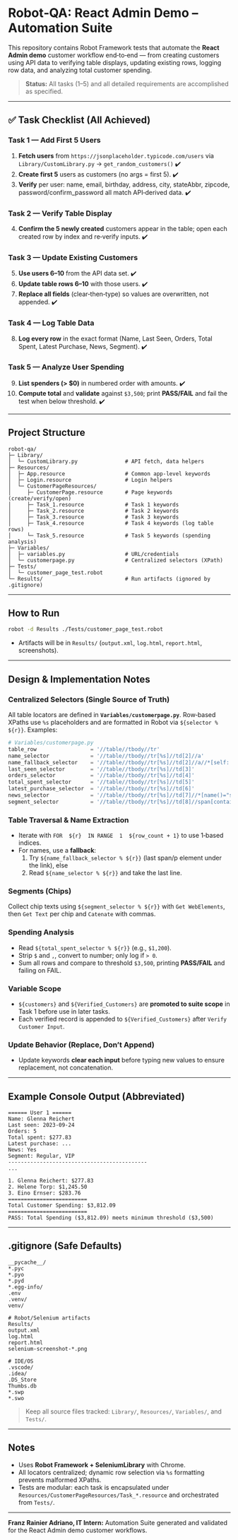 # Robot‑QA: React Admin Demo – Automation Suite

This repository contains Robot Framework tests that automate the **React Admin demo** customer workflow end‑to‑end — from creating customers using API data to verifying table displays, updating existing rows, logging row data, and analyzing total customer spending.

> **Status:** All tasks (1–5) and all detailed requirements are accomplished as specified.

---

## ✅ Task Checklist (All Achieved)

### Task 1 — Add First 5 Users
1. **Fetch users** from `https://jsonplaceholder.typicode.com/users` via `Library/CustomLibrary.py` → `get_random_customers()` ✔️  
2. **Create first 5** users as customers (no args = first 5). ✔️  
3. **Verify** per user: name, email, birthday, address, city, stateAbbr, zipcode, password/confirm_password all match API‑derived data. ✔️

### Task 2 — Verify Table Display
4. **Confirm the 5 newly created** customers appear in the table; open each created row by index and re‑verify inputs. ✔️

### Task 3 — Update Existing Customers
5. **Use users 6–10** from the API data set. ✔️  
6. **Update table rows 6–10** with those users. ✔️  
7. **Replace all fields** (clear‑then‑type) so values are overwritten, not appended. ✔️

### Task 4 — Log Table Data
8. **Log every row** in the exact format (Name, Last Seen, Orders, Total Spent, Latest Purchase, News, Segment). ✔️

### Task 5 — Analyze User Spending
9. **List spenders (> $0)** in numbered order with amounts. ✔️  
10. **Compute total** and **validate** against `$3,500`; print **PASS/FAIL** and fail the test when below threshold. ✔️

---

## Project Structure

```
robot-qa/
├─ Library/
│  └─ CustomLibrary.py               # API fetch, data helpers
├─ Resources/
│  ├─ App.resource                   # Common app-level keywords
│  ├─ Login.resource                 # Login helpers
│  └─ CustomerPageResources/
│     ├─ CustomerPage.resource       # Page keywords (create/verify/open)
│     ├─ Task_1.resource             # Task 1 keywords
│     ├─ Task_2.resource             # Task 2 keywords
│     ├─ Task_3.resource             # Task 3 keywords
│     ├─ Task_4.resource             # Task 4 keywords (log table rows)
│     └─ Task_5.resource             # Task 5 keywords (spending analysis)
├─ Variables/
│  ├─ variables.py                   # URL/credentials
│  └─ customerpage.py                # Centralized selectors (XPath)
├─ Tests/
│  └─ customer_page_test.robot
└─ Results/                          # Run artifacts (ignored by .gitignore)
```

---

## How to Run

```bash
robot -d Results ./Tests/customer_page_test.robot
```

- Artifacts will be in `Results/` (`output.xml`, `log.html`, `report.html`, screenshots).

---

## Design & Implementation Notes

### Centralized Selectors (Single Source of Truth)
All table locators are defined in **`Variables/customerpage.py`**. Row‑based XPaths use `%s` placeholders and are formatted in Robot via `${selector % ${r}}`. Examples:

```python
# Variables/customerpage.py
table_row                 = '//table//tbody//tr'
name_selector             = '//table//tbody//tr[%s]//td[2]//a'
name_fallback_selector    = '//table//tbody//tr[%s]//td[2]//a//*[self::span or self::p][last()]'
last_seen_selector        = '//table//tbody//tr[%s]//td[3]'
orders_selector           = '//table//tbody//tr[%s]//td[4]'
total_spent_selector      = '//table//tbody//tr[%s]//td[5]'
latest_purchase_selector  = '//table//tbody//tr[%s]//td[6]'
news_selector             = '//table//tbody//tr[%s]//td[7]//*[name()="svg"]'
segment_selector          = '//table//tbody//tr[%s]//td[8]//span[contains(@class,"MuiChip-label")]'
```

### Table Traversal & Name Extraction
- Iterate with `FOR  ${r}  IN RANGE  1  ${row_count + 1}` to use 1‑based indices.  
- For names, use a **fallback**:
  1) Try `${name_fallback_selector % ${r}}` (last span/p element under the link), else  
  2) Read `${name_selector % ${r}}` and take the last line.

### Segments (Chips)
Collect chip texts using `${segment_selector % ${r}}` with `Get WebElements`, then `Get Text` per chip and `Catenate` with commas.

### Spending Analysis
- Read `${total_spent_selector % ${r}}` (e.g., `$1,200`).  
- Strip `$` and `,`, convert to number; only log if `> 0`.  
- Sum all rows and compare to threshold `$3,500`, printing **PASS/FAIL** and failing on FAIL.

### Variable Scope
- `${customers}` and `${Verified_Customers}` are **promoted to suite scope** in Task 1 before use in later tasks.  
- Each verified record is appended to `${Verified_Customers}` after `Verify Customer Input`.

### Update Behavior (Replace, Don’t Append)
- Update keywords **clear each input** before typing new values to ensure replacement, not concatenation.

---

## Example Console Output (Abbreviated)

```
====== User 1 ======
Name: Glenna Reichert
Last seen: 2023-09-24
Orders: 5
Total spent: $277.83
Latest purchase: ...
News: Yes
Segment: Regular, VIP
--------------------------------------------
...

1. Glenna Reichert: $277.83
2. Helene Torp: $1,245.50
3. Eino Ernser: $283.76
=========================
Total Customer Spending: $3,812.09
=========================
PASS: Total Spending ($3,812.09) meets minimum threshold ($3,500)
```

---

## .gitignore (Safe Defaults)

```
__pycache__/
*.pyc
*.pyo
*.pyd
*.egg-info/
.env
.venv/
venv/

# Robot/Selenium artifacts
Results/
output.xml
log.html
report.html
selenium-screenshot-*.png

# IDE/OS
.vscode/
.idea/
.DS_Store
Thumbs.db
*.swp
*.swo
```

> Keep all source files tracked: `Library/`, `Resources/`, `Variables/`, and `Tests/`.

---

## Notes

- Uses **Robot Framework + SeleniumLibrary** with Chrome.  
- All locators centralized; dynamic row selection via `%s` formatting prevents malformed XPaths.  
- Tests are modular: each task is encapsulated under `Resources/CustomerPageResources/Task_*.resource` and orchestrated from `Tests/`.

---

**Franz Rainier Adriano, IT Intern:** Automation Suite generated and validated for the React Admin demo customer workflows.
